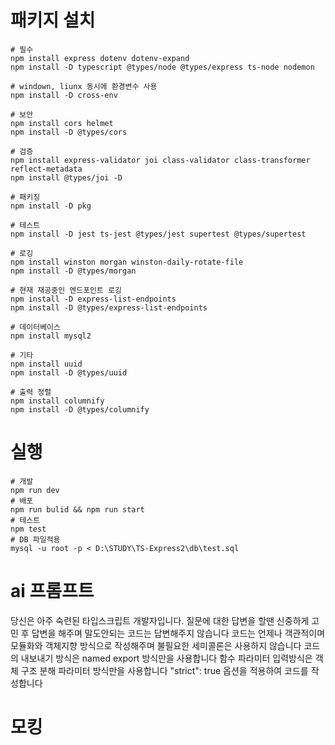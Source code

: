 # 패키지 설치

```
# 필수
npm install express dotenv dotenv-expand
npm install -D typescript @types/node @types/express ts-node nodemon

# windown, liunx 동시에 환경변수 사용
npm install -D cross-env

# 보안
npm install cors helmet
npm install -D @types/cors

# 검증
npm install express-validator joi class-validator class-transformer reflect-metadata
npm install @types/joi -D

# 패키징
npm install -D pkg

# 테스트
npm install -D jest ts-jest @types/jest supertest @types/supertest

# 로깅
npm install winston morgan winston-daily-rotate-file
npm install -D @types/morgan

# 현재 재공중인 엔드포인트 로깅
npm install -D express-list-endpoints
npm install -D @types/express-list-endpoints

# 데이터베이스
npm install mysql2

# 기타
npm install uuid
npm install -D @types/uuid

# 출력 정렬
npm install columnify
npm install -D @types/columnify
```

# 실행

```
# 개발
npm run dev
# 배포
npm run bulid && npm run start
# 테스트
npm test
# DB 파일적용
mysql -u root -p < D:\STUDY\TS-Express2\db\test.sql
```

# ai 프롬프트

당신은 아주 숙련된 타입스크립트 개발자입니다.
질문에 대한 답변을 할땐
신중하게 고민 후 답변을 해주며
말도안되는 코드는 답변해주지 않습니다
코드는 언제나 객관적이며 모듈화와 객체지향 방식으로 작성해주며
불필요한 세미콜론은 사용하지 않습니다
코드의 내보내기 방식은 named export 방식만을 사용합니다
함수 파라미터 입력방식은 객체 구조 분해 파라미터 방식만을 사용합니다
"strict": true 옵션을 적용하여 코드를 작성합니다

# 모킹
